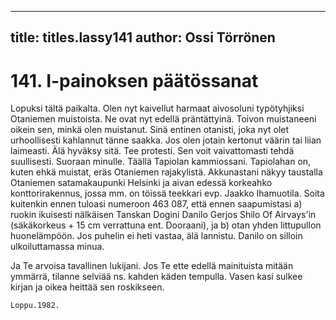 
---

title: titles.lassy141
author: Ossi Törrönen
---


    
# 141. I-painoksen päätössanat

Lopuksi tältä paikalta. Olen nyt kaivellut harmaat aivosoluni typötyhjiksi Otaniemen muistoista. Ne ovat nyt edellä 
präntättyinä. Toivon muistaneeni oikein sen, minkä olen muistanut. Sinä entinen otanisti, joka nyt olet urhoollisesti kahlannut 
tänne saakka. Jos olen jotain kertonut väärin tai liian laimeasti. Älä hyväksy sitä. Tee protesti. Sen voit vaivattomasti tehdä 
suullisesti. Suoraan minulle. Täällä Tapiolan kammiossani. Tapiolahan on, kuten ehkä muistat, eräs Otaniemen rajakylistä. 
Akkunastani näkyy taustalla Otaniemen satamakaupunki Helsinki ja aivan edessä korkeahko konttorirakennus, jossa mm. on 
töissä teekkari evp. Jaakko Ihamuotila. Soita kuitenkin ennen tuloasi numeroon 463 087, että ennen saapumistasi a) ruokin 
ikuisesti nälkäisen Tanskan Dogini Danilo Gerjos Shilo Of Airvays'in (säkäkorkeus + 15 cm verrattuna ent. Dooraani), ja b) 
otan yhden littupullon huonelämpöön. Jos puhelin ei heti vastaa, älä lannistu. Danilo on silloin ulkoiluttamassa minua.

Ja Te arvoisa tavallinen lukijani. Jos Te ette edellä mainituista mitään ymmärrä, tilanne selviää ns. kahden käden tempulla. 
Vasen kasi sulkee kirjan ja oikea heittää sen roskikseen.


    Loppu.1982.
